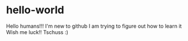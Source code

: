 # hello-world
Hello humans!!!
I'm new to github 
I am trying to figure out how to learn it
Wish me luck!!
Tschuss :)

